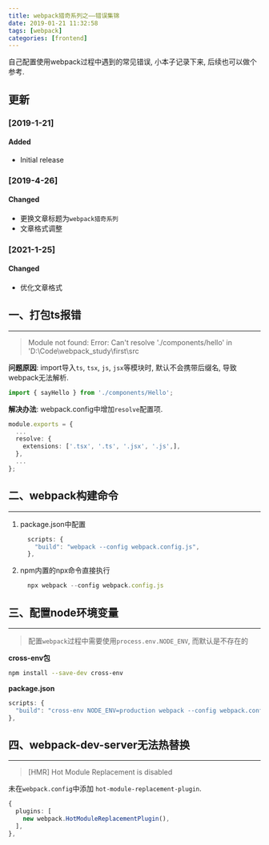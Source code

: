 ```yaml
---
title: webpack猎奇系列之——错误集锦
date: 2019-01-21 11:32:58
tags: [webpack]
categories: [frontend]
---
```


自己配置使用webpack过程中遇到的常见错误, 小本子记录下来, 后续也可以做个参考.


<!-- more -->


## 更新

### [2019-1-21]

#### Added

- Initial release

### [2019-4-26]

#### Changed

- 更换文章标题为`webpack猎奇系列`
- 文章格式调整

### [2021-1-25]

#### Changed

- 优化文章格式

## 一、打包ts报错

---

> Module not found: Error: Can't resolve './components/hello' in 'D:\Code\webpack_study\first\src

**问题原因**: import导入`ts`, `tsx`, `js`, `jsx`等模块时, 默认不会携带后缀名, 导致webpack无法解析.

```ts
import { sayHello } from './components/Hello';
```

**解决办法**: webpack.config中增加`resolve`配置项.

```ts
module.exports = {
  ...
  resolve: {
    extensions: ['.tsx', '.ts', '.jsx', '.js',],
  },
  ...
};
```

## 二、webpack构建命令

---

1. package.json中配置

    ```ts
      scripts: {
        "build": "webpack --config webpack.config.js",
      },
    ```

2. npm内置的npx命令直接执行

    ```ts
      npx webpack --config webpack.config.js
    ```


## 三、配置node环境变量

---

> 配置`webpack`过程中需要使用`process.env.NODE_ENV`, 而默认是不存在的

**cross-env包**

```bash
npm install --save-dev cross-env
```

**package.json**

```ts
scripts: {
  "build": "cross-env NODE_ENV=production webpack --config webpack.config.js",
},
```

## 四、webpack-dev-server无法热替换

------

> [HMR] Hot Module Replacement is disabled

未在`webpack.config`中添加 `hot-module-replacement-plugin`.

```ts
{
  plugins: [
    new webpack.HotModuleReplacementPlugin(),
  ],
},
```